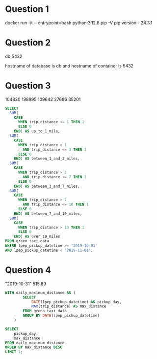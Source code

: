 # Question 1
docker run -it --entrypoint=bash python:3.12.8
pip -V
pip version - 24.3.1


# Question 2
db:5432

hostname of database is db and hostname of container is 5432


# Question 3
104830	198995	109642	27686	35201
```SQL
SELECT
  SUM(
  	CASE 
	  WHEN trip_distance <= 1 THEN 1 
	  ELSE 0 
	END) AS up_to_1_mile,
  SUM(
  	CASE 
	  WHEN trip_distance > 1 
	  	AND trip_distance <= 3 THEN 1 
	  ELSE 0 
	END) AS between_1_and_3_miles,
  SUM(
  	CASE 
	  WHEN trip_distance > 3 
	  	AND trip_distance <= 7 THEN 1 
	  ELSE 0 
	END) AS between_3_and_7_miles,
  SUM(
  	CASE 
	  WHEN trip_distance > 7 
	  	AND trip_distance <= 10 THEN 1 
	  ELSE 0 
	END) AS between_7_and_10_miles,
  SUM(
  	CASE 
	  WHEN trip_distance > 10 THEN 1 
	  ELSE 0 
	END) AS over_10_miles
FROM green_taxi_data
WHERE lpep_pickup_datetime >= '2019-10-01' 
AND lpep_pickup_datetime < '2019-11-01';
```

# Question 4
"2019-10-31"	515.89
```SQL
WITH daily_maximum_distance AS (
	    SELECT
	        DATE(lpep_pickup_datetime) AS pickup_day,
	        MAX(trip_distance) AS max_distance
	    FROM green_taxi_data
	    GROUP BY DATE(lpep_pickup_datetime)
	)

SELECT 
    pickup_day,
    max_distance
FROM daily_maximum_distance
ORDER BY max_distance DESC
LIMIT 1;
```
